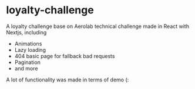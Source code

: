 # loyalty-challenge
A loyalty challenge base on Aerolab technical challenge made in React with Nextjs, including

- Animations
- Lazy loading
- 404 basic page for fallback bad requests
- Pagination
- and more

A lot of functionality was made in terms of demo (: